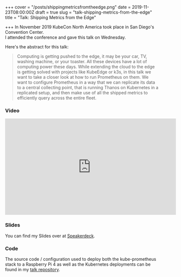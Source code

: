 +++
cover = "/posts/shippingmetricsfromtheedge.png"
date = 2019-11-23T08:00:00Z
draft = true
slug = "talk-shipping-metrics-from-the-edge"
title = "Talk: Shipping Metrics from the Edge"

+++
In November 2019 KubeCon North America took place in San Diego's Convention Center.  
I attended the conference and gave this talk on Wednesday.

<!--more-->

Here's the abstract for this talk:

> Computing is getting pushed to the edge, it may be your car, TV, washing machine, or your toaster. All these devices have a lot of computing power these days. While extending the cloud to the edge is getting solved with projects like KubeEdge or k3s, in this talk we want to take a closer look at how to run Prometheus on them. We want to configure Prometheus in a way that we can replicate its data to a central collecting point, that is running Thanos on Kubernetes in a replicated setup, and then make use of all the shipped metrics to efficiently query across the entire fleet.

### Video

<div class="youtube">
<iframe width="560" height="315" src="https://www.youtube-nocookie.com/embed/FrcfxkbJH20?rel=0" frameborder="0" allowfullscreen></iframe>
</div>

### Slides

<script async class="speakerdeck-embed" data-id="d57b4373f8dc49d397437a261b8c9346" data-ratio="1.77777777777778" src="//speakerdeck.com/assets/embed.js"></script>

You can find my Slides over at [Speakerdeck](https://speakerdeck.com/metalmatze/prometheus-styx).

### Code

The source code / configuration used to deploy both the kube-prometheus stack to a Raspberry Pi 4 as well as the  Kubernetes deployments can be found in my [talk repository](https://github.com/metalmatze/talks/tree/master/2019-11%20-%20KubeCon%20NA).